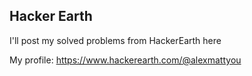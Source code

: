 ## Hacker Earth

I'll post my solved problems from HackerEarth here

My profile: https://www.hackerearth.com/@alexmattyou
